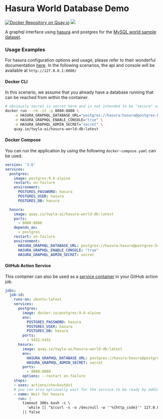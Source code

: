 # Hasura World Database Demo
[![Docker Repository on Quay.io](https://quay.io/repository/twyla-ai/hasura-world-db/status "Docker Repository on Quay.io")](https://quay.io/repository/twyla-ai/hasura-world-db)
[![](https://github.com/twyla-ai/hasura-world-db/workflows/Main/badge.svg)](https://github.com/twyla-ai/hasura-world-db/actions?query=workflow%3A%22Main%22)

A graphql interface using [hasura](https://hasura.io/) and postgres for the [MySQL world sample dataset](http://pgfoundry.org/frs/?group_id=1000150&release_id=366#world-world-1.0-title-content).

### Usage Examples
For hasura configuration options and usage, please refer to their wonderful documentation [here](https://docs.hasura.io/1.0/graphql/manual/index.html). 
In the following scenarios, the api and console will be available at `http://127.0.0.1:8080/`

#### Docker CLI
In this scenario, we assume that you already have a database running that can be reached from within the container.
```bash
# obviously secret is secret here and is not intended to be "secure" as this is a demo app
docker run --rm -it -p 8080:8080 \
    -e HASURA_GRAPHQL_DATABASE_URL="postgres://hasura:hasura@postgres-host-addr:5432/hasura" \
    -e HASURA_GRAPHQL_ENABLE_CONSOLE="true" \
    -e HASURA_GRAPHQL_ADMIN_SECRET="secret" \
    quay.io/twyla-ai/hasura-world-db:latest
```
#### Docker Compose
You can run the application by using the following `docker-compose.yaml` can be used.
```yaml
version: '3.6'
services:
  postgres:
    image: postgres:9.6-alpine
    restart: on-failure
    environment:
      POSTGRES_PASSWORD: hasura
      POSTGRES_USER: hasura
      POSTGRES_DB: hasura

  hasura:
    image: quay.io/twyla-ai/hasura-world-db:latest
    ports:
      - 8080:8080
    depends_on:
      - postgres
    restart: on-failure
    environment:
      HASURA_GRAPHQL_DATABASE_URL: postgres://hasura:hasura@postgres:5432/hasura
      HASURA_GRAPHQL_ENABLE_CONSOLE: "true"
      HASURA_GRAPHQL_ADMIN_SECRET: secret
```
#### GitHub Action Service
This container can also be used as a [service container](https://help.github.com/en/actions/configuring-and-managing-workflows/about-service-containers) in your GitHub action job.
```yaml
jobs:
  job-id:
    runs-on: ubuntu-latest
    services:
      postgres:
        image: docker.io/postgres:9.6-alpine
        env:
          POSTGRES_PASSWORD: hasura
          POSTGRES_USER: hasura
          POSTGRES_DB: hasura
        ports: 
          - 5432:5432
      hasura: 
        image: quay.io/twyla-ai/hasura-world-db:latest
        env:
          HASURA_GRAPHQL_DATABASE_URL: postgres://hasura:hasura@postgres:5432/hasura
          HASURA_GRAPHQL_ADMIN_SECRET: secret
        ports: 
          - 8080:8080
        options: --restart on-failure
    steps:
    - uses: actions/checkout@v1
    # you can also optionally wait for the service to be ready by adding this step
    - name: Wait for hasura
      run: |
        timeout 300s bash -c \
          'while [[ "$(curl -s -o /dev/null -w ''%{http_code}'' 127.0.0.1:${{ job.services.hasura.ports[8080] }}/healthz)" != "200" ]]; do sleep 5; done' \
        || false
```
